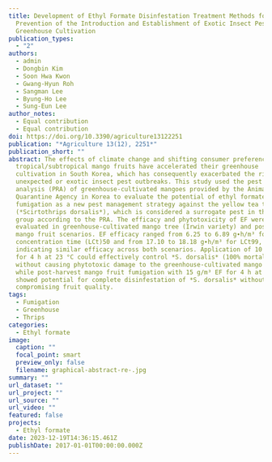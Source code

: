 ```yaml
---
title: Development of Ethyl Formate Disinfestation Treatment Methods for the
  Prevention of the Introduction and Establishment of Exotic Insect Pests in
  Greenhouse Cultivation
publication_types:
  - "2"
authors:
  - admin
  - Dongbin Kim
  - Soon Hwa Kwon
  - Gwang-Hyun Roh
  - Sangman Lee
  - Byung-Ho Lee
  - Sung-Eun Lee
author_notes:
  - Equal contribution
  - Equal contribution
doi: https://doi.org/10.3390/agriculture13122251
publication: "*Agriculture 13(12), 2251*"
publication_short: ""
abstract: The effects of climate change and shifting consumer preferences for
  tropical/subtropical mango fruits have accelerated their greenhouse
  cultivation in South Korea, which has consequently exacerbated the risk of
  unexpected or exotic insect pest outbreaks. This study used the pest risk
  analysis (PRA) of greenhouse-cultivated mangoes provided by the Animal & Plant
  Quarantine Agency in Korea to evaluate the potential of ethyl formate (EF)
  fumigation as a new pest management strategy against the yellow tea thrips
  (*Scirtothrips dorsalis*), which is considered a surrogate pest in the thrips
  group according to the PRA. The efficacy and phytotoxicity of EF were
  evaluated in greenhouse-cultivated mango tree (Irwin variety) and post-harvest
  mango fruit scenarios. EF efficacy ranged from 6.25 to 6.89 g∙h/m³ for lethal
  concentration time (LCt)50 and from 17.10 to 18.18 g∙h/m³ for LCt99,
  indicating similar efficacy across both scenarios. Application of 10 g/m³ EF
  for 4 h at 23 °C could effectively control *S. dorsalis* (100% mortality)
  without causing phytotoxic damage to the greenhouse-cultivated mango trees,
  while post-harvest mango fruit fumigation with 15 g/m³ EF for 4 h at 10 °C
  showed potential for complete disinfestation of *S. dorsalis* without
  compromising fruit quality.
tags:
  - Fumigation
  - Greenhouse
  - Thrips
categories:
  - Ethyl formate
image:
  caption: ""
  focal_point: smart
  preview_only: false
  filename: graphical-abstract-re-.jpg
summary: ""
url_dataset: ""
url_project: ""
url_source: ""
url_video: ""
featured: false
projects:
  - Ethyl formate
date: 2023-12-19T14:36:15.461Z
publishDate: 2017-01-01T00:00:00.000Z
---
```


